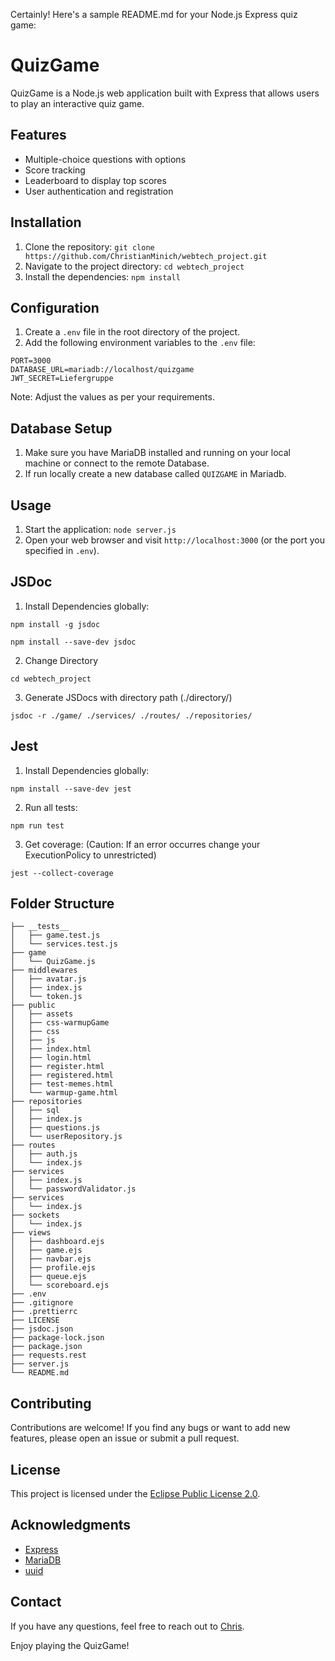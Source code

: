 Certainly! Here's a sample README.md for your Node.js Express quiz game:

# QuizGame

QuizGame is a Node.js web application built with Express that allows users to play an interactive quiz game.

## Features

- Multiple-choice questions with options
- Score tracking
- Leaderboard to display top scores
- User authentication and registration

## Installation

1. Clone the repository: `git clone https://github.com/ChristianMinich/webtech_project.git`
2. Navigate to the project directory: `cd webtech_project`
3. Install the dependencies: `npm install`

## Configuration

1. Create a `.env` file in the root directory of the project.
2. Add the following environment variables to the `.env` file:

```
PORT=3000
DATABASE_URL=mariadb://localhost/quizgame
JWT_SECRET=Liefergruppe
```

Note: Adjust the values as per your requirements.

## Database Setup

1. Make sure you have MariaDB installed and running on your local machine or connect to the remote Database.
2. If run locally create a new database called `QUIZGAME` in Mariadb.

## Usage

1. Start the application: `node server.js`
2. Open your web browser and visit `http://localhost:3000` (or the port you specified in `.env`).

## JSDoc

1. Install Dependencies globally:

```
npm install -g jsdoc
```
```
npm install --save-dev jsdoc
```
2. Change Directory 
```
cd webtech_project
```
3. Generate JSDocs with directory path (./directory/)
```
jsdoc -r ./game/ ./services/ ./routes/ ./repositories/
```
## Jest

1. Install Dependencies globally:
```
npm install --save-dev jest
```
2. Run all tests:
```
npm run test
```
3. Get coverage: (Caution: If an error occurres change your ExecutionPolicy to unrestricted)
```
jest --collect-coverage
```
## Folder Structure

```
├── __tests__
│   ├── game.test.js
│   └── services.test.js
├── game
│   └── QuizGame.js
├── middlewares
│   ├── avatar.js
│   ├── index.js
│   └── token.js
├── public
│   ├── assets
│   ├── css-warmupGame
│   ├── css
│   ├── js
│   ├── index.html
│   ├── login.html
│   ├── register.html
│   ├── registered.html
│   ├── test-memes.html
│   └── warmup-game.html
├── repositories
│   ├── sql
│   ├── index.js
│   ├── questions.js
│   └── userRepository.js
├── routes
│   ├── auth.js
│   └── index.js
├── services
│   ├── index.js
│   └── passwordValidator.js
├── services
│   └── index.js
├── sockets
│   └── index.js
├── views
│   ├── dashboard.ejs
│   ├── game.ejs
│   ├── navbar.ejs
│   ├── profile.ejs
│   ├── queue.ejs
│   └── scoreboard.ejs
├── .env
├── .gitignore
├── .prettierrc
├── LICENSE
├── jsdoc.json
├── package-lock.json
├── package.json
├── requests.rest
├── server.js
└── README.md
```

## Contributing

Contributions are welcome! If you find any bugs or want to add new features, please open an issue or submit a pull request.

## License

This project is licensed under the [Eclipse Public License 2.0](https://github.com/ChristianMinich/webtech_project/blob/master/LICENSE).

## Acknowledgments

- [Express](https://expressjs.com/)
- [MariaDB](https://mariadb.org/)
- [uuid](https://www.npmjs.com/package/uuid)

## Contact

If you have any questions, feel free to reach out to [Chris](mailto:christian.minich@hs-osnabrueck.de).

Enjoy playing the QuizGame!
